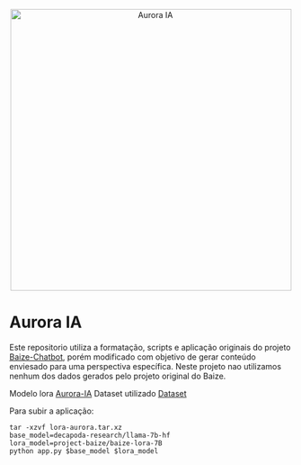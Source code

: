 <p align="center">
<img width="500px" alt="Aurora IA" src="">
</p>

# Aurora IA 

Este repositorio utiliza a formatação, scripts e aplicação originais do projeto <a href="https://github.com/project-baize/baize-chatbot">Baize-Chatbot</a>, porém modificado com objetivo de gerar conteúdo enviesado para uma perspectiva específica. Neste projeto nao utilizamos nenhum dos dados gerados pelo projeto original do Baize.


Modelo lora  <a href="https://huggingface.co/chenuneris/lora-aurora">Aurora-IA</a>
Dataset utilizado <a href="https://huggingface.co/datasets/chenuneris/aurora-mix-data-baize-format/tree/main">Dataset</a>

Para subir a aplicação:

```
tar -xzvf lora-aurora.tar.xz
base_model=decapoda-research/llama-7b-hf
lora_model=project-baize/baize-lora-7B
python app.py $base_model $lora_model
```
